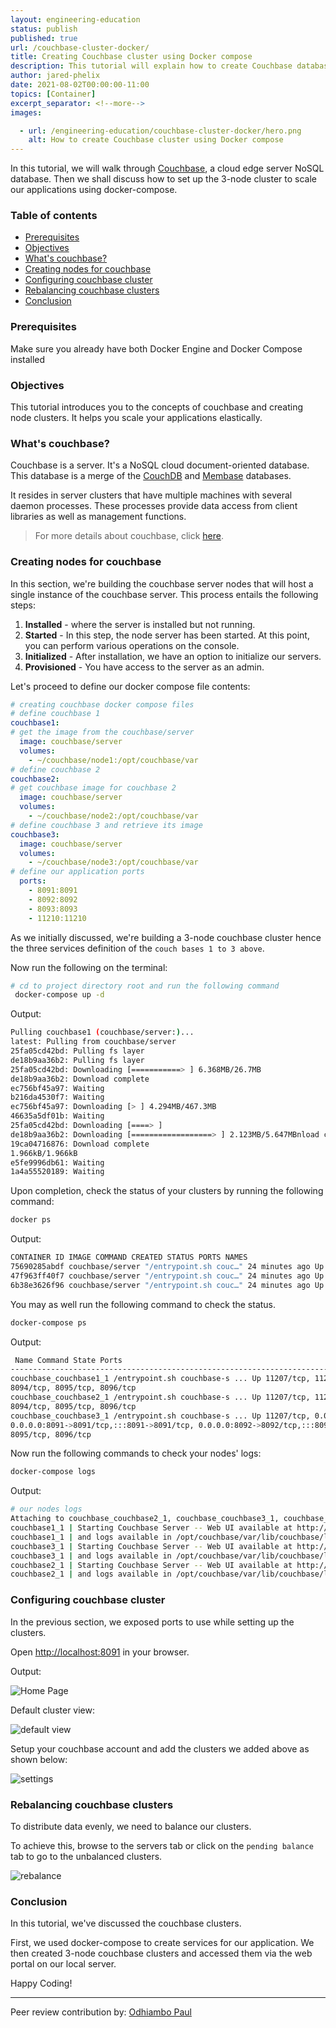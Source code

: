 ```yaml
---
layout: engineering-education
status: publish
published: true
url: /couchbase-cluster-docker/
title: Creating Couchbase cluster using Docker compose
description: This tutorial will explain how to create Couchbase database cluster and deploy to Docker compose
author: jared-phelix
date: 2021-08-02T00:00:00-11:00
topics: [Container]
excerpt_separator: <!--more-->
images:

  - url: /engineering-education/couchbase-cluster-docker/hero.png
    alt: How to create Couchbase cluster using Docker compose
---
```


In this tutorial, we will walk through [Couchbase](https://www.couchbase.com), a cloud edge server NoSQL database. Then we shall discuss how to set up the 3-node cluster to scale our applications using docker-compose.
<!--more-->
### Table of contents
- [Prerequisites](#prerequisites)
- [Objectives](#objectives)
- [What's couchbase?](#whats-couchbase)
- [Creating nodes for couchbase](#creating-nodes-for-couchbase)
- [Configuring couchbase cluster](#configuring-couchbase-cluster)
- [Rebalancing couchbase clusters](#rebalancing-couchbase-clusters)
- [Conclusion](#conclusion)

### Prerequisites
Make sure you already have both Docker Engine and Docker Compose installed

### Objectives
This tutorial introduces you to the concepts of couchbase and creating node clusters. It helps you scale your applications elastically.

### What's couchbase?
Couchbase is a server. It's a NoSQL cloud document-oriented database.
This database is a merge of the [CouchDB](https://couchdb.apache.org) and [Membase](https://blog.couchbase.com/what-exactly-membase/) databases. 

It resides in server clusters that have multiple machines with several daemon processes. These processes provide data access from client libraries as well as management functions.

> For more details about couchbase, click [here](https://dzone.com/articles/couchbase-architecture-deep). 

### Creating nodes for couchbase
In this section, we're building the couchbase server nodes that will host a single instance of the couchbase server. This process entails the following steps: 

1. **Installed** - where the server is installed but not running.
2. **Started** - In this step, the node server has been started. At this point, you can perform various operations on the console.
3. **Initialized** - After installation, we have an option to initialize our servers.
4. **Provisioned** - You have access to the server as an admin.

Let's proceed to define our docker compose file contents: 
		
```yaml
# creating couchbase docker compose files
# define couchbase 1
couchbase1:
# get the image from the couchbase/server
  image: couchbase/server
  volumes:
    - ~/couchbase/node1:/opt/couchbase/var
# define couchbase 2
couchbase2:
# get couchbase image for couchbase 2
  image: couchbase/server
  volumes:
    - ~/couchbase/node2:/opt/couchbase/var
# define couchbase 3 and retrieve its image
couchbase3:
  image: couchbase/server
  volumes:
    - ~/couchbase/node3:/opt/couchbase/var
# define our application ports
  ports:
    - 8091:8091
    - 8092:8092 
    - 8093:8093 
    - 11210:11210
```

As we initially discussed, we're building a 3-node couchbase cluster hence the three services definition of the `couch bases 1 to 3 above`.
		
Now run the following on the terminal: 

```bash
# cd to project directory root and run the following command
 docker-compose up -d
```

Output:

```bash
Pulling couchbase1 (couchbase/server:)...
latest: Pulling from couchbase/server
25fa05cd42bd: Pulling fs layer
de18b9aa36b2: Pulling fs layer
25fa05cd42bd: Downloading [===========> ] 6.368MB/26.7MB
de18b9aa36b2: Download complete
ec756bf45a97: Waiting
b216da4530f7: Waiting
ec756bf45a97: Downloading [> ] 4.294MB/467.3MB
46635a5df01b: Waiting
25fa05cd42bd: Downloading [====> ]
de18b9aa36b2: Downloading [==================> ] 2.123MB/5.647MBnload complete
19ca04716876: Download complete
1.966kB/1.966kB
e5fe9996db61: Waiting
1a4a55520189: Waiting
```
Upon completion, check the status of your clusters by running the following command: 
		

```bash
docker ps
```	

Output:

```bash
CONTAINER ID IMAGE COMMAND CREATED STATUS PORTS NAMES
75690285abdf couchbase/server "/entrypoint.sh couc…" 24 minutes ago Up 24 minutes 8091-8096/tcp, 11207/tcp, 11210-11211/tcp, 18091-18096/tcp couchbase_couchbase2_1
47f963ff40f7 couchbase/server "/entrypoint.sh couc…" 24 minutes ago Up 24 minutes 8094-8096/tcp, 0.0.0.0:8091-8093->8091-8093/tcp, :::8091-8093->8091-8093/tcp, 11207/tcp, 11211/tcp, 0.0.0.0:11210->11210/tcp, :::11210->11210/tcp, 18091-18096/tcp couchbase_couchbase3_1
6b38e3626f96 couchbase/server "/entrypoint.sh couc…" 24 minutes ago Up 24 minutes 8091-8096/tcp, 11207/tcp, 11210-11211/tcp, 18091-18096/tcp couchbase_couchbase1_1
```

You may as well run the following command to check the status. 
		
```bash
docker-compose ps
```

Output:

```bash
 Name Command State Ports 
-----------------------------------------------------------------------------------------------------------------------------------------------------------------------------------------------------------
couchbase_couchbase1_1 /entrypoint.sh couchbase-s ... Up 11207/tcp, 11210/tcp, 11211/tcp, 18091/tcp, 18092/tcp, 18093/tcp, 18094/tcp, 18095/tcp, 18096/tcp, 8091/tcp, 8092/tcp, 8093/tcp, 
8094/tcp, 8095/tcp, 8096/tcp 
couchbase_couchbase2_1 /entrypoint.sh couchbase-s ... Up 11207/tcp, 11210/tcp, 11211/tcp, 18091/tcp, 18092/tcp, 18093/tcp, 18094/tcp, 18095/tcp, 18096/tcp, 8091/tcp, 8092/tcp, 8093/tcp, 
8094/tcp, 8095/tcp, 8096/tcp 
couchbase_couchbase3_1 /entrypoint.sh couchbase-s ... Up 11207/tcp, 0.0.0.0:11210->11210/tcp,:::11210->11210/tcp, 11211/tcp, 18091/tcp, 18092/tcp, 18093/tcp, 18094/tcp, 18095/tcp, 18096/tcp, 
0.0.0.0:8091->8091/tcp,:::8091->8091/tcp, 0.0.0.0:8092->8092/tcp,:::8092->8092/tcp, 0.0.0.0:8093->8093/tcp,:::8093->8093/tcp, 8094/tcp, 
8095/tcp, 8096/tcp 
```

Now run the following commands to check your nodes' logs:

```bash
docker-compose logs
```

Output:

```bash
# our nodes logs
Attaching to couchbase_couchbase2_1, couchbase_couchbase3_1, couchbase_couchbase1_1
couchbase1_1 | Starting Couchbase Server -- Web UI available at http://<ip>:8091
couchbase1_1 | and logs available in /opt/couchbase/var/lib/couchbase/logs
couchbase3_1 | Starting Couchbase Server -- Web UI available at http://<ip>:8091
couchbase3_1 | and logs available in /opt/couchbase/var/lib/couchbase/logs
couchbase2_1 | Starting Couchbase Server -- Web UI available at http://<ip>:8091
couchbase2_1 | and logs available in /opt/couchbase/var/lib/couchbase/logs		
```

### Configuring couchbase cluster
In the previous section, we exposed ports to use while setting up the clusters.

Open [http://localhost:8091](http://localhost:8091) in your browser.

Output:

![Home Page](/engineering-education/couchbase-cluster-docker/home.png)

Default cluster view:

![default view](/engineering-education/couchbase-cluster-docker/default.png)
		
Setup your couchbase account and add the clusters we added above as shown below:

![settings](/engineering-education/couchbase-cluster-docker/settings.png)
		
### Rebalancing couchbase clusters
To distribute data evenly, we need to balance our clusters. 

To achieve this, browse to the servers tab or click on the `pending balance` tab to go to the unbalanced clusters.

![rebalance](/engineering-education/couchbase-cluster-docker/rebalance.png)

### Conclusion	
In this tutorial, we've discussed the couchbase clusters. 

First, we used docker-compose to create services for our application. We then created 3-node couchbase clusters and accessed them via the web portal on our local server.

Happy Coding!

---
Peer review contribution by: [Odhiambo Paul](/engineering-education/authors/odhiambo-paul/)
